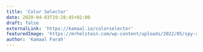 ```yaml
---
title: 'Color Selector'
date: 2020-04-03T19:28:45+02:00
draft: false
externalLink: 'https://kamaal.io/colorselector'
featuredImage: 'https://mrhelstein.com/wp-content/uploads/2022/05/spy-x-family-BXQMfk.jpeg'
author: 'Kamaal Farah'
---
```

